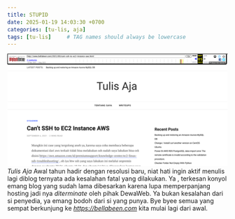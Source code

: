 ```yaml
---
title: STUPID
date: 2025-01-19 14:03:30 +0700
categories: [tu·lis, aja]
tags: [tu·lis]     # TAG names should always be lowercase
---
```


![STUPID](/assets/img/post/2025-01-19_14-21.png)_Tulis Aja_
Awal tahun hadir dengan resolusi baru, niat hati ingin aktif menulis lagi diblog ternyata ada kesalahan fatal yang dilakukan. Ya , terkesan konyol emang blog yang sudah lama dibesarkan karena lupa memperpanjang hosting jadi nya *diterminate* oleh pihak DewaWeb. Ya bukan kesalahan dari si penyedia, ya emang bodoh dari si yang punya. Bye byee semua yang sempat berkunjung ke *https://bellabeen.com* kita mulai lagi dari awal.
